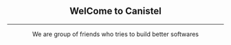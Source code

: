 <h2 align="center">WelCome to Canistel</h2>
<hr>
<p align="center">We are group of friends who tries to build better softwares</p>